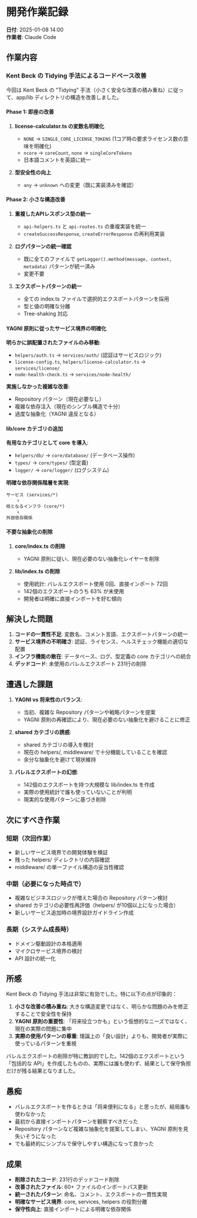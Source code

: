 # 開発作業記録

**日付**: 2025-01-08 14:00  
**作業者**: Claude Code  

## 作業内容

### Kent Beck の Tidying 手法によるコードベース改善

今回は Kent Beck の "Tidying" 手法（小さく安全な改善の積み重ね）に従って、app/lib ディレクトリの構造を改善しました。

#### Phase 1: 即座の改善
1. **license-calculator.ts の変数名明確化**
   - `NONE` → `SINGLE_CORE_LICENSE_TOKENS` (1コア時の要求ライセンス数の意味を明確化)
   - `ncore` → `coreCount`, `none` → `singleCoreTokens`
   - 日本語コメントを英語に統一

2. **型安全性の向上**
   - `any` → `unknown` への変更（既に実装済みを確認）

#### Phase 2: 小さな構造改善  
1. **重複したAPIレスポンス型の統一**
   - `api-helpers.ts` と `api-routes.ts` の重複実装を統一
   - `createSuccessResponse`, `createErrorResponse` の再利用実装

2. **ログパターンの統一確認**
   - 既に全てのファイルで `getLogger().method(message, context, metadata)` パターンが統一済み
   - 変更不要

3. **エクスポートパターンの統一**
   - 全ての index.ts ファイルで選択的エクスポートパターンを採用
   - 型と値の明確な分離
   - Tree-shaking 対応

#### YAGNI 原則に従ったサービス境界の明確化

**明らかに誤配置されたファイルのみ移動**:
- `helpers/auth.ts` → `services/auth/` (認証はサービスロジック)
- `license-config.ts`, `helpers/license-calculator.ts` → `services/license/`
- `node-health-check.ts` → `services/node-health/`

**実施しなかった複雑な改善**:
- Repository パターン（現在必要なし）
- 複雑な依存注入（現在のシンプル構造で十分）
- 過度な抽象化（YAGNI 違反となる）

#### lib/core カテゴリの追加

**有用なカテゴリとして core を導入**:
- `helpers/db/` → `core/database/` (データベース操作)
- `types/` → `core/types/` (型定義)
- `logger/` → `core/logger/` (ログシステム)

**明確な依存関係階層を実現**:
```
サービス (services/*)
    ↓
核となるインフラ (core/*)
    ↓
外部依存関係
```

#### 不要な抽象化の削除

1. **core/index.ts の削除**
   - YAGNI 原則に従い、現在必要のない抽象化レイヤーを削除

2. **lib/index.ts の削除**
   - 使用統計: バレルエクスポート使用 0回、直接インポート 72回
   - 142個のエクスポートのうち 63% が未使用
   - 開発者は明確に直接インポートを好む傾向

## 解決した問題

1. **コードの一貫性不足**: 変数名、コメント言語、エクスポートパターンの統一
2. **サービス境界の不明確さ**: 認証、ライセンス、ヘルスチェック機能の適切な配置
3. **インフラ機能の散在**: データベース、ログ、型定義の core カテゴリへの統合
4. **デッドコード**: 未使用のバレルエクスポート 231行の削除

## 遭遇した課題

1. **YAGNI vs 将来性のバランス**: 
   - 当初、複雑な Repository パターンや戦略パターンを提案
   - YAGNI 原則の再確認により、現在必要のない抽象化を避けることに修正

2. **shared カテゴリの誘惑**:
   - shared カテゴリの導入を検討
   - 現在の helpers/, middleware/ で十分機能していることを確認
   - 余分な抽象化を避けて現状維持

3. **バレルエクスポートの幻想**:
   - 142個のエクスポートを持つ大規模な lib/index.ts を作成
   - 実際の使用統計で誰も使っていないことが判明
   - 現実的な使用パターンに基づき削除

## 次にすべき作業

### 短期（次回作業）
- 新しいサービス境界での開発体験を検証
- 残った helpers/ ディレクトリの内容確認
- middleware/ の単一ファイル構造の妥当性確認

### 中期（必要になった時点で）
- 複雑なビジネスロジックが増えた場合の Repository パターン検討
- shared カテゴリの必要性再評価（helpers/ が10個以上になった場合）
- 新しいサービス追加時の境界設計ガイドライン作成

### 長期（システム成長時）
- ドメイン駆動設計の本格適用
- マイクロサービス境界の検討
- API 設計の統一化

## 所感

Kent Beck の Tidying 手法は非常に有効でした。特に以下の点が印象的：

1. **小さな改善の積み重ね**: 大きな構造変更ではなく、明らかな問題のみを修正することで安全性を保持
2. **YAGNI 原則の重要性**: 「将来役立つかも」という仮想的なニーズではなく、現在の実際の問題に集中
3. **実際の使用パターンの尊重**: 理論上の「良い設計」よりも、開発者が実際に使っているパターンを重視

バレルエクスポートの削除が特に教訓的でした。142個のエクスポートという「包括的な API」を作成したものの、実際には誰も使わず、結果として保守負担だけが残る結果となりました。

## 愚痴

- バレルエクスポートを作るときは「将来便利になる」と思ったが、結局誰も使わなかった
- 最初から直接インポートパターンを観察すべきだった
- Repository パターンなど複雑な抽象化を提案してしまい、YAGNI 原則を見失いそうになった
- でも最終的にシンプルで保守しやすい構造になって良かった

## 成果

- **削除されたコード**: 231行のデッドコード削除
- **改善されたファイル**: 60+ ファイルのインポートパス更新
- **統一されたパターン**: 命名、コメント、エクスポートの一貫性実現
- **明確なサービス境界**: core, services, helpers の役割分離
- **保守性向上**: 直接インポートによる明確な依存関係